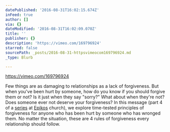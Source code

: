 ```yaml
---
datePublished: '2016-08-31T16:02:15.674Z'
inFeed: true
author: []
via: {}
dateModified: '2016-08-31T16:02:09.070Z'
title: ''
publisher: {}
description: 'https://vimeo.com/169796924'
starred: false
sourcePath: _posts/2016-08-31-httpsvimeocom169796924.md
_type: Blurb

---
```

https://vimeo.com/169796924

Few things are as damaging to relationships as a lack of forgiveness. But when you've been hurt by someone, how do you know if you should forgive them or not? Is it just when they say "sorry?" What about when they're not? Does someone ever not deserve your forgiveness? In this message (part 4 of a [series][0] at [Epikos][1] church), we explore time-tested principles of forgiveness for anyone who has been hurt by someone who has wronged them. No matter the situation, these are 4 rules of forgiveness every relationship should follow.

[0]: http://www.epikoschurch.com/relationship-rehab
[1]: http://www.epikoschurch.com/